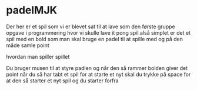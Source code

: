 # padelMJK
Der her er et spil som vi er blevet sat til at lave som den første gruppe opgave i programmering hvor vi skulle lave it pong spil alså simplet er det et spil med en bold som man skal bruge en padel til at spille med og på den måde samle point 

hvordan man spiller spillet

Du bruger musen til at styre padlen og når den så rammer bolden giver det point når du så har tabt et spil for at starte et nyt skal du trykke på space for at den så starter et nyt spil og du starter forfra

